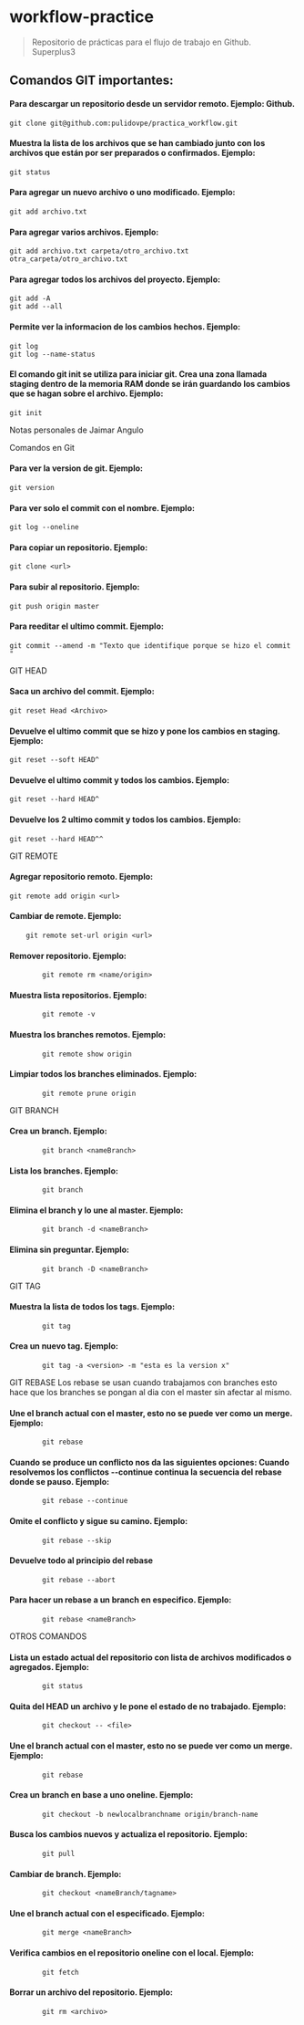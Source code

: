 # workflow-practice
> Repositorio de prácticas para el flujo de trabajo en Github. Superplus3

## Comandos GIT importantes:

#### Para descargar un repositorio desde un servidor remoto. Ejemplo: Github.
```Shell
git clone git@github.com:pulidovpe/practica_workflow.git
```
#### Muestra la lista de los archivos que se han cambiado junto con los archivos que están por ser preparados o confirmados. Ejemplo:
```Shell
git status
```
#### Para agregar un nuevo archivo o uno modificado. Ejemplo: 
```Shell
git add archivo.txt
```
#### Para agregar varios archivos. Ejemplo: 
```Shell
git add archivo.txt carpeta/otro_archivo.txt otra_carpeta/otro_archivo.txt
```
#### Para agregar todos los archivos del proyecto. Ejemplo:
```Shell
git add -A
git add --all
```
#### Permite ver la informacion de los cambios hechos. Ejemplo: 
```Shell
git log
git log --name-status
```
#### El comando git init se utiliza para iniciar git. Crea una zona llamada staging dentro de la memoria RAM donde se irán guardando los cambios que se hagan sobre el archivo. Ejemplo:
```Shell
git init
```

Notas personales de Jaimar Angulo

Comandos en Git

#### Para ver la version de git. Ejemplo:
```Shell
git version
```

#### Para ver solo el commit con el nombre. Ejemplo:
```Shell
git log --oneline
```
#### Para copiar un repositorio. Ejemplo:
```Shell
git clone <url>
```

#### Para subir al repositorio. Ejemplo:
```Shell
git push origin master
```

#### Para reeditar el ultimo commit. Ejemplo:
```Shell
git commit --amend -m "Texto que identifique porque se hizo el commit "
```

GIT HEAD

#### Saca un archivo del commit. Ejemplo:
```Shell
git reset Head <Archivo>
```

#### Devuelve el ultimo commit que se hizo y pone los cambios en staging. Ejemplo:
```Shell
git reset --soft HEAD^
```

#### Devuelve el ultimo commit y todos los cambios. Ejemplo:
```Shell
git reset --hard HEAD^
```

#### Devuelve los 2 ultimo commit y todos los cambios. Ejemplo:
```Shell
git reset --hard HEAD^^
```


GIT REMOTE

#### Agregar repositorio remoto. Ejemplo:
```Shell
git remote add origin <url>
```


#### Cambiar de remote. Ejemplo:
```Shell
	git remote set-url origin <url>
```

#### Remover repositorio. Ejemplo:
```Shell
		git remote rm <name/origin>
```


#### Muestra lista repositorios. Ejemplo:
```Shell
		git remote -v
```

#### Muestra los branches remotos. Ejemplo:
```Shell
		git remote show origin
```


#### Limpiar todos los branches eliminados. Ejemplo:
```Shell
		git remote prune origin
```



GIT BRANCH

#### Crea un branch. Ejemplo:
```Shell
		git branch <nameBranch>
```


#### Lista los branches. Ejemplo:
```Shell
		git branch
```


#### Elimina el branch y lo une al master. Ejemplo:
```Shell
		git branch -d <nameBranch>
```


#### Elimina sin preguntar. Ejemplo:
```Shell
		git branch -D <nameBranch>
```


GIT TAG


#### Muestra la lista de todos los tags. Ejemplo:
```Shell
		git tag
```


#### Crea un nuevo tag. Ejemplo:
```Shell
		git tag -a <version> -m "esta es la version x"
```

GIT REBASE
Los rebase se usan cuando trabajamos con branches esto hace que los branches se pongan al dia con el master sin afectar al mismo.


#### Une el branch actual con el master, esto no se puede ver como un merge. Ejemplo:
```Shell
		git rebase
```


#### Cuando se produce un conflicto nos da las siguientes opciones: Cuando resolvemos los conflictos --continue continua la secuencia del rebase donde se pauso. Ejemplo:
```Shell
		git rebase --continue
```


#### Omite el conflicto y sigue su camino. Ejemplo:
```Shell
		git rebase --skip
```


#### Devuelve todo al principio del rebase
```Shell
		git rebase --abort
```


#### Para hacer un rebase a un branch en especifico. Ejemplo:
```Shell
		git rebase <nameBranch>
```


OTROS COMANDOS


#### Lista un estado actual del repositorio con lista de archivos modificados o agregados. Ejemplo:
```Shell
		git status
```


#### Quita del HEAD un archivo y le pone el estado de no trabajado. Ejemplo:
```Shell
		git checkout -- <file>
```


#### Une el branch actual con el master, esto no se puede ver como un merge. Ejemplo:
```Shell
		git rebase
```


#### Crea un branch en base a uno oneline. Ejemplo:
```Shell
		git checkout -b newlocalbranchname origin/branch-name
```


#### Busca los cambios nuevos y actualiza el repositorio. Ejemplo:
```Shell
		git pull
```


#### Cambiar de branch. Ejemplo:
```Shell
		git checkout <nameBranch/tagname>
```


#### Une el branch actual con el especificado. Ejemplo:
```Shell
		git merge <nameBranch>
```


#### Verifica cambios en el repositorio oneline con el local. Ejemplo:
```Shell
		git fetch
```


#### Borrar un archivo del repositorio. Ejemplo:
```Shell
		git rm <archivo>
```

